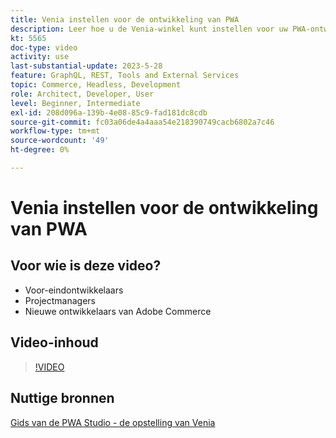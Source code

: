 ```yaml
---
title: Venia instellen voor de ontwikkeling van PWA
description: Leer hoe u de Venia-winkel kunt instellen voor uw PWA-ontwikkelingsproject.
kt: 5565
doc-type: video
activity: use
last-substantial-update: 2023-5-28
feature: GraphQL, REST, Tools and External Services
topic: Commerce, Headless, Development
role: Architect, Developer, User
level: Beginner, Intermediate
exl-id: 208d096a-139b-4e08-85c9-fad181dc8cdb
source-git-commit: fc03a06de4a4aaa54e218390749cacb6802a7c46
workflow-type: tm+mt
source-wordcount: '49'
ht-degree: 0%

---
```


# Venia instellen voor de ontwikkeling van PWA

## Voor wie is deze video?

- Voor-eindontwikkelaars
- Projectmanagers
- Nieuwe ontwikkelaars van Adobe Commerce

## Video-inhoud

>[!VIDEO](https://video.tv.adobe.com/v/3430963?quality=12&learn=on&captions=dut)

## Nuttige bronnen

[ Gids van de PWA Studio - de opstelling van Venia ](https://developer.adobe.com/commerce/pwa-studio/tutorials/setup-storefront/)

